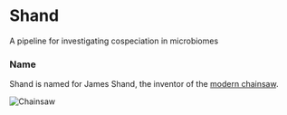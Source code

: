 # Shand

A pipeline for investigating cospeciation in microbiomes

### Name

Shand is named for James Shand, the inventor of the
[modern chainsaw](http://www.bac-lac.gc.ca/eng/discover/patents-1869-1919/Pages/item.aspx?IdNumber=186260&).

![Chainsaw](http://i.imgur.com/I1avJN5.jpg)
